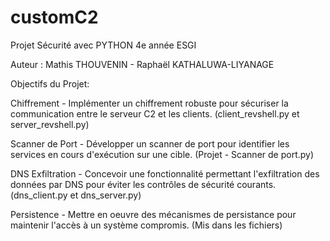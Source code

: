 # customC2
Projet Sécurité avec PYTHON 4e année ESGI

Auteur : Mathis THOUVENIN - Raphaël KATHALUWA-LIYANAGE

Objectifs du Projet:

Chiffrement - Implémenter un chiffrement robuste pour sécuriser la communication entre le serveur C2 et les clients. (client_revshell.py et server_revshell.py)

Scanner de Port - Développer un scanner de port pour identifier les services en cours d'exécution sur une cible. (Projet - Scanner de port.py)

DNS Exfiltration - Concevoir une fonctionnalité permettant l'exfiltration des données par DNS pour éviter les contrôles de sécurité courants. (dns_client.py et dns_server.py)

Persistence - Mettre en oeuvre des mécanismes de persistance pour maintenir l'accès à un système compromis. (Mis dans les fichiers)

